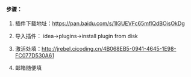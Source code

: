 #### 步骤：

1. 插件下载地址：https://pan.baidu.com/s/1lGUEVFc65mflQdBOisOkDg

2. 导入插件： idea->plugins->install plugin from disk

3. 激活处填：http://jrebel.cicoding.cn/4B068EB5-0941-4645-1E98-FC077D530A61

4. 邮箱随便填